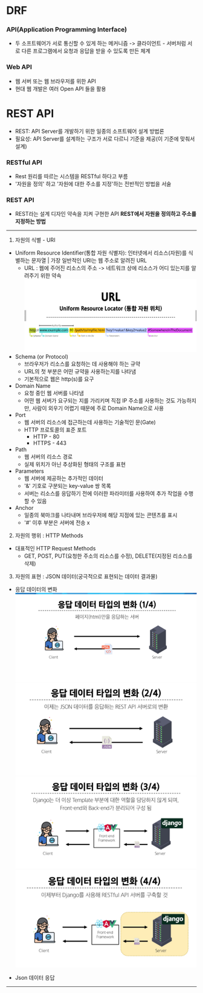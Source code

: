 # DRF

### API(Application Programming Interface)
- 두 소프트웨어가 서로 통신할 수 있게 하는 메커니즘
-> 클라이언트 - 서버처럼 서로 다른 프로그램에서 요청과 응답을 받을 수 있도록 만든 체계

### Web API
- 웹 서버 또는 웹 브라우저를 위한 API
- 현대 웹 개발은 여러 Open API 들을 활용

# REST API
- REST: API Server를 개발하기 위한 일종의 소프트웨어 설계 방법론
- 필요성: API Server를 설계하는 구조가 서로 다르니 기준을 제공(이 기준에 맞춰서 설계)

### RESTful API
- Rest 원리를 따르는 시스템을 RESTful 하다고 부름
- '자원을 정의' 하고 '자원에 대한 주소를 지정'하는 전반적인 방법을 서술

### REST API  
- REST라는 설계 디자인 약속을 지켜 구현한 API
**REST에서 자원을 정의하고 주소를 지정하는 방법**

---
1. 자원의 식별 - URI
  - Uniform Resource Identifier(통합 자원 식별자): 인터넷에서 리소스(자원)를 식별하는 문자열 | 가장 일반적인 URI는 웹 주소로 알려진 URL
    - URL : 웹에 주어진 리소스의 주소 -> 네트워크 상에 리소스가 어디 있는지를 알려주기 위한 약속
![alt text](image-11.png)
- Schema (or Protocol)
  - 브라우저가 리소스를 요청하는 데 사용해야 하는 규약
  - URL의 첫 부분은 어떤 규약을 사용하는지를 나타냄
  - 기본적으로 웹은 http(s)를 요구
- Domain Name
  - 요청 중인 웹 서버를 나타냄
  - 어떤 웹 서버가 요구되는 지를 가리키며 직접 IP 주소를 사용하는 것도 가능하지만, 사람이 외우기 어렵기 때문에 주로 Domain Name으로 사용
- Port
  - 웹 서버의 리소스에 접근하는데 사용하는 기술적인 문(Gate)
  - HTTP 프로토콜의 표준 포트
    - HTTP - 80
    - HTTPS - 443
- Path
  - 웹 서버의 리소스 경로
  - 실제 위치가 아닌 추상화된 형태의 구조를 표현
- Parameters
  - 웹 서버에 제공하는 추가적인 데이터
  - '&' 기호로 구분되는 key-value 쌍 목록
  - 서버는 리소스를 응답하기 전에 이러한 파라미터를 사용하여 추가 작업을 수행할 수 있음
- Anchor 
  - 일종의 북마크를 나타내며 브라우저에 해당 지점에 있는 콘텐츠를 표시
  - '#' 이후 부분은 서버에 전송 x

2. 자원의 행위 : HTTP Methods
- 대표적인 HTTP Request Methods
  - GET, POST, PUT(요청한 주소의 리소스를 수정), DELETE(지정된 리소스를 삭제)
3. 자원의 표현 : JSON 데이터(궁극적으로 표현되는 데이터 결과물)
- 응답 데이터의 변화
![alt text](image-12.png)
![alt text](image-13.png)
![alt text](image-14.png)
![alt text](image-15.png)

- Json 데이터 응답
---





